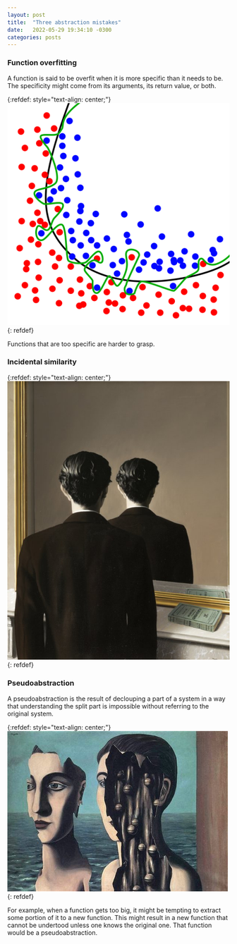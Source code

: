 ```yaml
---
layout: post
title:  "Three abstraction mistakes"
date:   2022-05-29 19:34:10 -0300
categories: posts
---
```


### Function overfitting
A function is said to be overfit when it is more specific than it needs to be.
The specificity might come from its arguments, its return value, or both.

{:refdef: style="text-align: center;"}
![overfitting](/assets/images/overfitting.png)
{: refdef}

Functions that are too specific are harder to grasp.

### Incidental similarity


{:refdef: style="text-align: center;"}
![la-reproduction-interdite](/assets/images/la-reproduction-interdite.jpg)
{: refdef}


### Pseudoabstraction
A pseudoabstraction is the result of declouping a part of a system in a way that understanding the split part is impossible without referring to the original system.

{:refdef: style="text-align: center;"}
![magrete-the-double-secret](/assets/images/magrette-the-double-secret.jpg)
{: refdef}



For example, when a function gets too big, it might be tempting to extract some portion of it to a new function.
This might result in a new function that cannot be undertood unless one knows the original one.
That function would be a pseudoabstraction.
